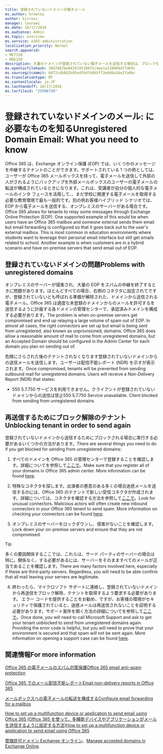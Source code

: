 ```yaml
---
title: 登録されていないドメインの電子メール
ms.author: krowley
author: kccross
manager: laurawi
ms.date: 10/17/2018
ms.audience: Admin
ms.topic: overview
ms.service: o365-administration
localization_priority: Normal
search.appverid:
- MET150
- MOE150
description: 大量のドメインが登録されていない電子メールを送信する場合は、ブロックを取得する電子メールのリスクを実行します。詳細については、この資料を参照してください。
ms.openlocfilehash: 30d7887be0429195380f2c4ae1a328904dffd69c
ms.sourcegitcommit: 6d72cdb882b93edf6dfddb5ff2e6d8a16e2fa0bc
ms.translationtype: MT
ms.contentlocale: ja-JP
ms.lasthandoff: 10/17/2018
ms.locfileid: "25596730"
---
```

# <a name="unregistered-domain-email-what-you-need-to-know"></a><span data-ttu-id="b928d-104">登録されていないドメインのメール: に必要なものを知る</span><span class="sxs-lookup"><span data-stu-id="b928d-104">Unregistered Domain Email: What you need to know</span></span>

<span data-ttu-id="b928d-p102">Office 365 は、Exchange オンライン保護 (EOP) では、いくつかのメッセージを中継するテナントのことができます。サポートされている 1 つの例としては、ユーザーが Office 365 メールボックスを持って、電子メールを送信して外部の人がされるようにバックアップを外部メールボックスのユーザーの電子メールの転送が構成されているときになります。これは、受講者が自分の個人的な電子メールのインタ フェースを活用して、、まだ学校に関連する電子メールを取得する必要な教育環境で最も一般的です。別の例お客様ハイブリッド シナリオでは、EOP から電子メールを送信する、オンプレミスのサーバーがある場合です。</span><span class="sxs-lookup"><span data-stu-id="b928d-p102">Office 365 allows for tenants to relay some messages through Exchange Online Protection (EOP). One supported example of this would be when users have an Office 365 mailbox and someone external sends them email but email forwarding is configured so that it goes back out to the user's external mailbox. This is most common in education environments where students want to leverage their personal email interface but still get emails related to school. Another example is when customers are in a hybrid scenario and have on-premise servers that send email out of EOP.</span></span>

## <a name="problems-with-unregistered-domains"></a><span data-ttu-id="b928d-109">登録されていないドメインの問題</span><span class="sxs-lookup"><span data-stu-id="b928d-109">Problems with unregistered domains</span></span>

<span data-ttu-id="b928d-p103">オンプレミスのサーバーが侵害され、大量の EOP をスパムの中継を終了するときに問題があります。ほとんどすべての場合、右側のコネクタに設定されてですが、登録されていないとも呼ばれる準備が解除された、ドメインから送信される電子メール。Office 365 は適度な未登録のドメインからのメールを許可するを送信するように計画する各ドメインの管理センターで、承認済みドメインを構成する必要があります。</span><span class="sxs-lookup"><span data-stu-id="b928d-p103">The problem is when on-premise servers get compromised and end up relaying a large volume of spam out of EOP. In almost all cases, the right connectors are set up but email is being sent from unregistered, also known as unprovisioned, domains. Office 365 does allow a reasonable amount of mail to come from unregistered domains, but an Accepted Domain should be configured in the Admin Center for each domain you plan on sending out of.</span></span>

<span data-ttu-id="b928d-p104">危険にさらされた後のテナントされなくなります登録されていないドメインからの送信メールを送信します。ユーザーは配信不能レポート (NDR) を示すが表示されます。</span><span class="sxs-lookup"><span data-stu-id="b928d-p104">Once compromised, tenants will be prevented from sending outbound mail for unregistered domains. Users will receive a Non-Delivery Report (NDR) that states:</span></span>

- <span data-ttu-id="b928d-p105">550 5.7.750 サービスを利用できません。クライアントが登録されていないドメインからの送信は禁止</span><span class="sxs-lookup"><span data-stu-id="b928d-p105">550 5.7.750 Service unavailable. Client blocked from sending from unregistered domains</span></span>

## <a name="unblocking-tenant-in-order-to-send-again"></a><span data-ttu-id="b928d-117">再送信するためにブロック解除のテナント</span><span class="sxs-lookup"><span data-stu-id="b928d-117">Unblocking tenant in order to send again</span></span>

<span data-ttu-id="b928d-118">登録されていないドメインから送信するためにブロックされる場合に実行する必要があるいくつかの方法があります。</span><span class="sxs-lookup"><span data-stu-id="b928d-118">There are several things you need to do if you get blocked for sending from unregistered domains:</span></span>

1. <span data-ttu-id="b928d-p106">すべてのドメインを Office 365 の管理センターで登録することを確認します。詳細についてを参照して[ここで](https://docs.microsoft.com/en-us/exchange/mail-flow-best-practices/manage-accepted-domains/manage-accepted-domains)。</span><span class="sxs-lookup"><span data-stu-id="b928d-p106">Make sure that you register all of your domains in Office 365 admin center. More information can be found [here](https://docs.microsoft.com/en-us/exchange/mail-flow-best-practices/manage-accepted-domains/manage-accepted-domains).</span></span>

2. <span data-ttu-id="b928d-p107">特殊なコネクタを探します。出演者の悪意のある多くの場合迷惑メールを送信するのには、Office 365 のテナントで新しい受信コネクタが作成されます。詳細については、コネクタを確認する方法を参照して[ここで](https://docs.microsoft.com/en-us/powershell/module/exchange/mail-flow/get-inboundconnector?view=exchange-ps)。</span><span class="sxs-lookup"><span data-stu-id="b928d-p107">Look for unusual connectors. Malicious actors will often create new inbound connectors in your Office 365 tenant to send spam. More information on checking your connectors can be found [here](https://docs.microsoft.com/en-us/powershell/module/exchange/mail-flow/get-inboundconnector?view=exchange-ps).</span></span> 

3. <span data-ttu-id="b928d-124">オンプレミスのサーバーをロックダウンし、侵害がないことを確認します。</span><span class="sxs-lookup"><span data-stu-id="b928d-124">Lock down your on-premise servers and ensure that they are not compromised.</span></span>

> [!TIP]
> <span data-ttu-id="b928d-p108">多くの要因関係するここでは、これらは、サード パーティのサーバーの場合は特に。関係なく、する必要があるには、サーバーをそのまますべてのメールが正当であることを確認します。</span><span class="sxs-lookup"><span data-stu-id="b928d-p108">There are many factors involved here, especially if these are third-party servers. Regardless, you will need to be able confirm that  all mail leaving your servers are legitimate.</span></span>

4. <span data-ttu-id="b928d-p109">終わったら、マイクロソフト サポートに連絡し、登録されていないドメインから再送信をブロック解除、テナントを取得するよう要求する必要があります。 エラー コードを提供することをお勧め、ですが、お客様の環境がセキュリティで保護されていると、迷惑メールは再送信されないことを証明する必要があります。サポート案件を開く方法の詳細についてを参照して[ここで](https://support.office.com/en-us/article/Contact-support-for-business-products-Admin-Help-32a17ca7-6fa0-4870-8a8d-e25ba4ccfd4b#ID0EAADAAA=online)。</span><span class="sxs-lookup"><span data-stu-id="b928d-p109">Once done, you will need to call Microsoft Support and ask to get your tenant unblocked to send from unregistered domains again.  Providing the error code is helpful, but you will need to prove that your environment is secured and that spam will not be sent again. More information on opening a support case can be found [here](https://support.office.com/en-us/article/Contact-support-for-business-products-Admin-Help-32a17ca7-6fa0-4870-8a8d-e25ba4ccfd4b#ID0EAADAAA=online).</span></span>
  
## <a name="for-more-information"></a><span data-ttu-id="b928d-130">関連情報</span><span class="sxs-lookup"><span data-stu-id="b928d-130">For more information</span></span>

[<span data-ttu-id="b928d-131">Office 365 の電子メールのスパム対策保護</span><span class="sxs-lookup"><span data-stu-id="b928d-131">Office 365 email anti-spam protection</span></span>](anti-spam-protection.md)

[<span data-ttu-id="b928d-132">Office 365 でのメール配信不能レポート</span><span class="sxs-lookup"><span data-stu-id="b928d-132">Email non-delivery reports in Office 365</span></span>](https://support.office.com/article/email-non-delivery-reports-in-office-365-51daa6b9-2e35-49c4-a0c9-df85bf8533c3)

[<span data-ttu-id="b928d-133">メールボックスへの電子メールの転送を構成する</span><span class="sxs-lookup"><span data-stu-id="b928d-133">Configure email forwarding for a mailbox</span></span>](https://docs.microsoft.com/en-us/exchange/recipients-in-exchange-online/manage-user-mailboxes/configure-email-forwarding)

[<span data-ttu-id="b928d-134">How to set up a multifunction device or application to send email using Office 365 (Office 365 を使って、多機能デバイスやアプリケーションがメールを送信するように設定する方法)</span><span class="sxs-lookup"><span data-stu-id="b928d-134">How to set up a multifunction device or application to send email using Office 365</span></span>](https://support.office.com/en-us/article/How-to-set-up-a-multifunction-device-or-application-to-send-email-using-Office-365-69f58e99-c550-4274-ad18-c805d654b4c4)

<span data-ttu-id="b928d-135">[管理許可ドメイン Exchange オンライン](https://docs.microsoft.com/en-us/exchange/mail-flow-best-practices/manage-accepted-domains/manage-accepted-domains)。</span><span class="sxs-lookup"><span data-stu-id="b928d-135">[Manage accepted domains in Exchange Online](https://docs.microsoft.com/en-us/exchange/mail-flow-best-practices/manage-accepted-domains/manage-accepted-domains).</span></span>
